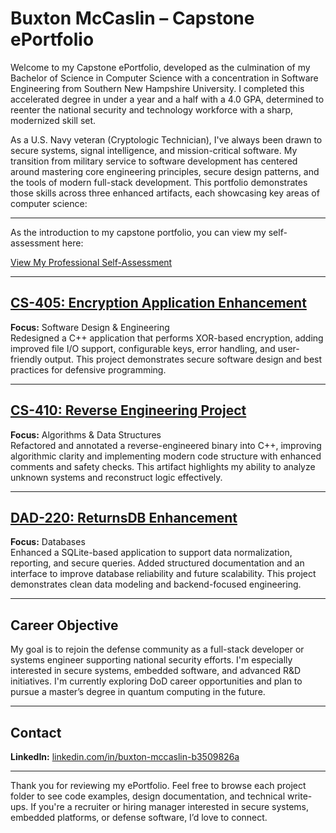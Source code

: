 # Buxton McCaslin – Capstone ePortfolio

Welcome to my Capstone ePortfolio, developed as the culmination of my Bachelor of Science in Computer Science with a concentration in Software Engineering from Southern New Hampshire University. I completed this accelerated degree in under a year and a half with a 4.0 GPA, determined to reenter the national security and technology workforce with a sharp, modernized skill set.

As a U.S. Navy veteran (Cryptologic Technician), I've always been drawn to secure systems, signal intelligence, and mission-critical software. My transition from military service to software development has centered around mastering core engineering principles, secure design patterns, and the tools of modern full-stack development. This portfolio demonstrates those skills across three enhanced artifacts, each showcasing key areas of computer science:

---

As the introduction to my capstone portfolio, you can view my self-assessment here:

[View My Professional Self-Assessment](https://github.com/BuxtonR/Capstone---ePortfolio/blob/main/CS_499_Module_Seven_Professional_Self-Assessment.docx)

---

## [CS-405: Encryption Application Enhancement](./CS-405-Encryption-Enhancement)

**Focus:** Software Design & Engineering  
Redesigned a C++ application that performs XOR-based encryption, adding improved file I/O support, configurable keys, error handling, and user-friendly output. This project demonstrates secure software design and best practices for defensive programming.

---

## [CS-410: Reverse Engineering Project](./CS-410-ReverseEngineering-Enhancement)

**Focus:** Algorithms & Data Structures  
Refactored and annotated a reverse-engineered binary into C++, improving algorithmic clarity and implementing modern code structure with enhanced comments and safety checks. This artifact highlights my ability to analyze unknown systems and reconstruct logic effectively.

---

## [DAD-220: ReturnsDB Enhancement](./DAD-220-Database-Enhancement)

**Focus:** Databases  
Enhanced a SQLite-based application to support data normalization, reporting, and secure queries. Added structured documentation and an interface to improve database reliability and future scalability. This project demonstrates clean data modeling and backend-focused engineering.

---

## Career Objective

My goal is to rejoin the defense community as a full-stack developer or systems engineer supporting national security efforts. I'm especially interested in secure systems, embedded software, and advanced R&D initiatives. I'm currently exploring DoD career opportunities and plan to pursue a master’s degree in quantum computing in the future.

---

## Contact

**LinkedIn:** [linkedin.com/in/buxton-mccaslin-b3509826a](https://www.linkedin.com/in/buxton-mccaslin-b3509826a)  

---

Thank you for reviewing my ePortfolio. Feel free to browse each project folder to see code examples, design documentation, and technical write-ups. If you're a recruiter or hiring manager interested in secure systems, embedded platforms, or defense software, I’d love to connect.

